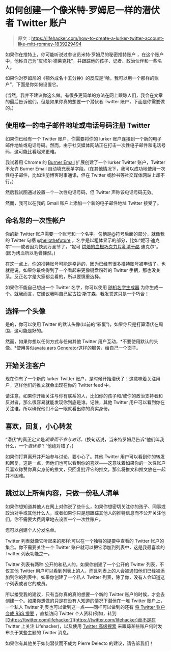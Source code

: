 # 如何创建一个像米特·罗姆尼一样的潜伏者 Twitter 账户

> 原文：<https://lifehacker.com/how-to-create-a-lurker-twitter-account-like-mitt-romney-1839229494>

如果你在推特上，你可能听说过参议员米特·罗姆尼的秘密推特账户 ，在这个账户中，他称自己为“皮埃尔·德莱克托”，并跟踪他的孩子、记者、政治伙伴和一些名人。



如果你对罗姆尼的《额外成名十五分钟》的反应是“哈，我可以用一个那样的账户”，下面是你如何设置它。

(当然，我并不建议你这么做。有很多更简单的方法在网上跟踪人们，我会在文章的最后告诉他们。但是如果你真的想要一个潜伏者 Twitter 账户，下面是你需要做的。)

## 使用唯一的电子邮件地址或电话号码注册 Twitter

如果你已经有一个 Twitter 账户，你需要将你的 lurker 账户连接到一个新的电子邮件地址或电话号码。然而，由于社交媒体网站正在打击一次性电子邮件和电话号码，这可能比看起来更难。

我试着用 Chrome 的 [Burner Email](https://chrome.google.com/webstore/detail/burner-emails-easy-fast-d/dnnmaoecogobjdiieopljefemjdkkaja) 扩展创建了一个 lurker Twitter 账户，Twitter 不允许 Burner Email 自动填充表单字段。(在其他情况下，我可以成功地使用一次性电子邮件，比如注册博客时事通讯，但在 Twitter 或脸书等社交媒体网站上却不行。)

然后我试图通过设置一个一次性电话号码，但 Twitter 声称该电话号码无效。

然而，我可以在我的 Gmail 账户上添加一个新的电子邮件地址 Twitter 接受了。

## 命名您的一次性帐户

你的新 Twitter 账户需要一个账号和一个名字。句柄是@符号后面的部分，就像我的 Twitter 句柄 [@hellothefuture](https://twitter.com/hellothefuture) 。名字是以粗体显示的部分，比如“妮可·迪克尔”——或者因为快到万圣节了，“妮可 [烘焙的血橙巧克力片乳清干酪](https://twocents.lifehacker.com/how-to-shop-at-trader-joes-without-overspending-1839166716) 迪克尔”。(因为烤血所以毛骨悚然。)

在这一点上，你的推特账号可能是幸运的，因为已经有很多推特账号被申请了。也就是说，如果你最终得到了一个看起来更像键盘粉碎的 Twitter 手柄，那也没关系。反正名字是大家都会看的，所以要慎重选择。

如果你不能自己想出一个 Twitter 名字，你可以使用 [随机名字生成器](http://random-name-generator.info/) 为你生成一个。就我而言，它建议我叫自己尼古拉·斯丁森，我发誓这只是一个巧合！

## 选择一个头像

是的，你可以使用 Twitter 的默认头像(以前的“彩蛋”)，如果你只是打算潜伏在周围，这可能是好的。

然而，如果你想以任何方式与任何其他 Twitter 用户互动，*不要使用默认的头像。*使用类似[avata aars Generator](https://getavataaars.com/)这样的服务，给自己一个面子。

## 开始关注客户

现在你有了一个新的 lurker Twitter 账户，是时候开始潜伏了！这意味着关注用户，这样他们的推文就会出现在你的 Twitter feed 中。

请注意，如果你开始关注与你有联系的人，比如你的孩子和/或你的政治支持者和反对者，那么很容易就能发现你到底是谁。记住，其他 Twitter 用户可以看到你在关注谁，所以确保他们不会一眼就看出你的真实身份。

## 喜欢，回复，小心转发

“潜伏”的真正定义是*观察而不参与对话。*(换句话说，当米特罗姆尼告诉“他们叫我什么，一个*潜伏者*？”他绝对错了。)

如果你打算离开并开始参与讨论，要小心了。其他 Twitter 用户可以看到你的转发和回复，这是一点，但他们也可以看到你的喜欢——这意味着如果你的一次性账户只喜欢称赞你真实身份的推文，只回复批评它的推文，那么将推文和推文放在一起并不困难。

## 跳过以上所有内容，只做一份私人清单

如果你想知道其他人在网上对你说了些什么，如果你想密切关注你的孩子、同事或政治对手或其他什么人，或者如果你只是想跟踪其他人的推特信息而不公开关注他们，你不需要大费周章地去设置一个一次性账户。

您可以创建个人分发名单。

Twitter 列表就像它听起来的那样:可以在一个独特的提要中查看的 Twitter 帐户的集合。你不需要关注一个 Twitter 账户就可以把它添加到列表中，这是我最喜欢的 Twitter 列表功能之一。

Twitter 列表有两种:公开的和私人的。如果你创建了一个公开的 Twitter 列表，不仅其他 Twitter 用户可以看到列表上的人，而且列表上的人会被通知他们已经被添加到你的列表中。如果你创建了一个私人 Twitter 列表，除了你，没有人会知道这个列表或者它的成员。

所以接受我的建议，只有当你真的真的想要一个新的 Twitter 账户的时候，才会去创建一个。如果你想做的只是在没有人知道的情况下潜伏在一堆 Twitter 账户上，一个私人 Twitter 列表也可以做到这一点——同样可以做到的还有 [将 Twitter 账户变成 RSS 提要](https://rss.app/blog/how-to-create-twitter-rss-feeds) ，直接访问 Twitter 个人资料(例如，转到[【https://twitter.com/lifehacker】](https://twitter.com/lifehacker)而不是在 Twitter 上关注 Lifehacker)，以及使用 [Twitter 高级搜索](https://twitter.com/search-advanced?lang=en) 来跟踪某些账户何时发布关于某些主题的 Twitter 消息。

如果你有其他关于如何潜伏而不成为 Pierre Delecto 的建议，请告诉我们！